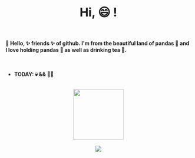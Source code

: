<!--
**I** am a ✨ _special_ ✨ repository because its `README.md` (this file) appears on your GitHub profile.
Here are some ideas to get you started:
- 🔭 I’m currently working on ...
- 🌱 I’m currently learning ...
- 👯 I’m looking to collaborate on ...
- 🤔 I’m looking for help with ...
- 💬 Ask me about ...
- 📫 How to reach me: ...
- 😄 Pronouns: ...
- ⚡ Fun fact: ...
-->


# <div align="center"><font size="6"> Hi, 😄 !  </font></div>

<br>

#### 👹 Hello, ✨ friends ✨ of github. I'm from the beautiful land of **pandas 🐼** and I love holding **pandas 🐼** as well as drinking tea 💯.

<br>

- **TODAY: 💀 && 👷‍♂️**

<br>

<div align="center"> <img height="137px" src="https://github-readme-stats.vercel.app/api?username=weston6&hide_title=true&hide_border=false&show_icons=true&line_height=21&text_color=000&theme=shadow_green" /> </div>

<br>

<div align="center"> <img src="https://github-profile-trophy.vercel.app/?username=weston6" /> </div>
